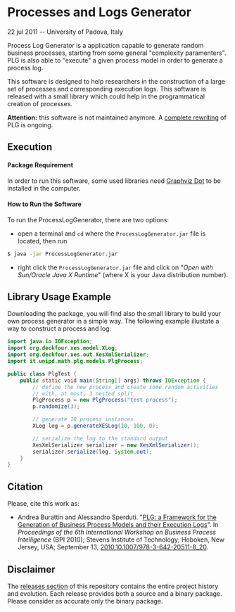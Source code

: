 # Processes and Logs Generator

22 jul 2011 -- University of Padova, Italy

Process Log Generator is a application capable to generate random business processes, starting from some general "complexity paramenters". PLG is also able to "execute" a given process model in order to generate a process log.

This software is designed to help researchers in the construction of a large set of processes and corresponding execution logs. This software is released with a small library which could help in the programmatical creation of processes.

**Attention:** this software is not maintained anymore. A [complete rewriting](https://github.com/delas/plg) of PLG is ongoing.

## Execution
#### Package Requirement

In order to run this software, some used libraries need [Graphviz Dot](http://www.graphviz.org/Download.php) to be
installed in the computer.

#### How to Run the Software

To run the ProcessLogGenerator, there are two options:
- open a terminal and `cd` where the `ProcessLogGenerator.jar` file is located, then run
```bash
$ java -jar ProcessLogGenerator.jar
 ```
- right click the `ProcessLogGenerator.jar` file and click on "*Open with Sun/Oracle
     Java X Runtime*" (where X is your Java distribution number).

## Library Usage Example
Downloading the package, you will find also the small library to build your own process generator in a simple way. The following example illustate a way to construct a process and log:
```java
import java.io.IOException;
import org.deckfour.xes.model.XLog;
import org.deckfour.xes.out.XesXmlSerializer;
import it.unipd.math.plg.models.PlgProcess;

public class PlgTest {
    public static void main(String[] args) throws IOException {
        // define the new process and create some random activities
        // with, at most, 3 nested split 
        PlgProcess p = new PlgProcess("test process");
        p.randomize(3);

        // generate 10 process instances
        XLog log = p.generateXESLog(10, 100, 0);

        // serialize the log to the standard output
        XesXmlSerializer serializer = new XesXmlSerializer();
        serializer.serialize(log, System.out);
    }
}
```

## Citation

Please, cite this work as:
* Andrea Burattin and Alessandro Sperduti. "[PLG: a Framework for the Generation of Business Process Models and their Execution Logs](http://andrea.burattin.net/publications/2010-bpi)". In *Proceedings of the 6th International Workshop on Business Process Intelligence* (BPI 2010); Stevens Institute of Technology; Hoboken, New Jersey, USA; September 13, [2010.10.1007/978-3-642-20511-8_20](http://dx.doi.org/10.1007/978-3-642-20511-8_20).

## Disclaimer

The [releases section](https://github.com/delas/plg-old/releases) of this repository contains the entire project history and evolution. Each release provides both a source and a binary package. Please consider as accurate only the binary package.
